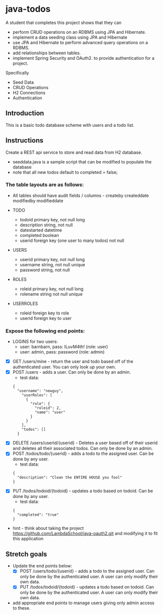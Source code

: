 # java-todos

A student that completes this project shows that they can
* perform CRUD operations on an RDBMS using JPA and Hibernate.
* implement a data seeding class using JPA and Hibernate
* use JPA and Hibernate to perform advanced query operations on a RDBMS.
* add relationships between tables.
* implement Spring Security and OAuth2. to provide authentication for a project.

Specifically
* Seed Data
* CRUD Operations
* H2 Connections
* Authentication


## Introduction

This is a basic todo database scheme with users and a todo list.

## Instructions

Create a REST api service to store and read data from H2 database. 
* seeddata.java is a sample script that can be modified to populate the database 
* note that all new todos default to completed = false;

### The table layouts are as follows:

* All tables should have audit fields / columns - createby createddate modifiedby modifieddate

* TODO
  * todoid primary key, not null long
  * description string, not null
  * datestarted datetime
  * completed boolean
  * userid foreign key (one user to many todos) not null 

* USERS
  * userid primary key, not null long
  * username string, not null unique
  * password string, not null

* ROLES
  * roleid primary key, not null long
  * rolename string not null unique

* USERROLES
  * roleid foreign key to role
  * userid foreign key to user
  

### Expose the following end points:

* LOGINS for two users:
  * user: barnbarn, pass: ILuvM4th! (role: user)
  * user: admin, pass: password (role: admin)
* [x] GET /users/mine - return the user and todo based off of the authenticated user. You can only look up your own.
* [x] POST /users - adds a user. Can only be done by an admin.
  * test data:
  ```
  {
    "username": "newguy",
      "userRoles": [
        {
          "role": {
            "roleid": 2,
            "name": "user"
          }
        }
      ],
      "todos": []
	}
	```
* [x] DELETE /users/userid/{userid} - Deletes a user based off of their userid and deletes all their associated todos. Can only be done by an admin.
* [x] POST /todos/todo/{userid} - adds a todo to the assigned user. Can be done by any user.
  * test data:
  ```
  {
	"description": "Clean the ENTIRE HOUSE you fool"
  }
  ```
* [x] PUT /todos/todoid/{todoid} - updates a todo based on todoid. Can be done by any user.
  * test data:
  ```
  {
	"completed": "true"
  }
  ```

* hint - think about taking the project https://github.com/LambdaSchool/java-oauth2.git and modifying it to fit this application

## Stretch goals

* Update the end points below:
  * [x] POST /users/todo/{userid} - adds a todo to the assigned user. Can only be done by the authenticated user. A user can only modify their own data.
  * [x] PUT /todos/todoid/{todoid} - updates a todo based on todoid. Can only be done by the authenticated user. A user can only modify their own data.
* add appropriate end points to manage users giving only admin access to these.
